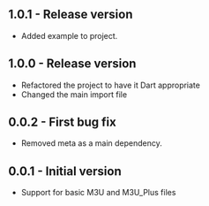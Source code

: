 ## 1.0.1 - Release version

- Added example to project.


## 1.0.0 - Release version

- Refactored the project to have it Dart appropriate
- Changed the main import file

## 0.0.2 - First bug fix

- Removed meta as a main dependency.

## 0.0.1 - Initial version

- Support for basic M3U and M3U_Plus files
